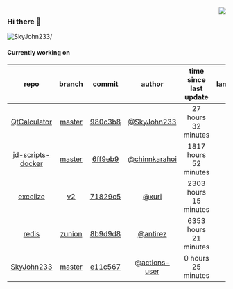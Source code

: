 <img align="right" src="https://github-readme-stats.vercel.app/api?username=SkyJohn233&show_icons=true&hide_title=true&theme=dark" />

### Hi there 👋



<p align="left"> <img src=https://komarev.com/ghpvc/?username=SkyJohn233 alt=SkyJohn233/> </p>


<!--
**yzs981130/yzs981130** is a ✨ _special_ ✨ repository because its `README.md` (this file) appears on your GitHub profile.

Here are some ideas to get you started:

- 🔭 I’m currently working on ...
- 🌱 I’m currently learning ...
- 👯 I’m looking to collaborate on ...
- 🤔 I’m looking for help with ...
- 💬 Ask me about ...
- 📫 How to reach me: ...
- 😄 Pronouns: ...
- ⚡ Fun fact: ...
-->

#### Currently working on


| repo | branch | commit | author | time since last update | language |
|:---:|:---:|:---:|:---:|:---:|:---:|
| [QtCalculator](https://github.com/SkyJohn233/QtCalculator) | [master](https://github.com/SkyJohn233/QtCalculator/tree/master) |[980c3b8](https://github.com/SkyJohn233/QtCalculator/commit/980c3b87a2dfc214772a9beaef4d2895d5d59bd7) | [@SkyJohn233](https://github.com/SkyJohn233) |27 hours 32 minutes | ![](https://img.shields.io/badge/language-Makefile-default.svg?style=flat-square)|
| [jd-scripts-docker](https://github.com/SkyJohn233/jd-scripts-docker) | [master](https://github.com/SkyJohn233/jd-scripts-docker/tree/master) |[6ff9eb9](https://github.com/SkyJohn233/jd-scripts-docker/commit/6ff9eb9dfc643bc08223c8c3f258da3fe63d9c2c) | [@chinnkarahoi](https://github.com/chinnkarahoi) |1817 hours 52 minutes | ![](https://img.shields.io/badge/language-Shell-default.svg?style=flat-square)|
| [excelize](https://github.com/SkyJohn233/excelize) | [v2](https://github.com/SkyJohn233/excelize/tree/v2) |[71829c5](https://github.com/SkyJohn233/excelize/commit/71829c520235b733870563f30dceef9ef4dbbb98) | [@xuri](https://github.com/xuri) |2303 hours 15 minutes | ![](https://img.shields.io/badge/language-Go-default.svg?style=flat-square)|
| [redis](https://github.com/SkyJohn233/redis) | [zunion](https://github.com/SkyJohn233/redis/tree/zunion) |[8b9d9d8](https://github.com/SkyJohn233/redis/commit/8b9d9d846475a7daab2576f6af42afa9eb188da2) | [@antirez](https://github.com/antirez) |6353 hours 21 minutes | ![](https://img.shields.io/badge/language-C-default.svg?style=flat-square)|
| [SkyJohn233](https://github.com/SkyJohn233/SkyJohn233) | [master](https://github.com/SkyJohn233/SkyJohn233/tree/master) |[e11c567](https://github.com/SkyJohn233/SkyJohn233/commit/e11c567458aa58a2e9574abece2e7b01bc1227e3) | [@actions-user](https://github.com/actions-user) |0 hours 25 minutes | ![](https://img.shields.io/badge/language-Go-default.svg?style=flat-square)|
